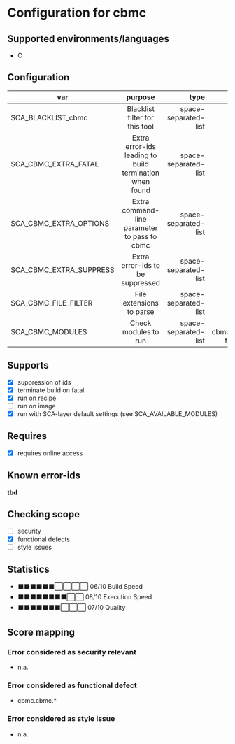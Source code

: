 # Configuration for cbmc

## Supported environments/languages

* C

## Configuration

| var | purpose | type | default |
| ------------- |:-------------:| -----:| -----:
| SCA_BLACKLIST_cbmc | Blacklist filter for this tool | space-separated-list | ""
| SCA_CBMC_EXTRA_FATAL | Extra error-ids leading to build termination when found | space-separated-list | ""
| SCA_CBMC_EXTRA_OPTIONS | Extra command-line parameter to pass to cbmc | space-separated-list | ""
| SCA_CBMC_EXTRA_SUPPRESS | Extra error-ids to be suppressed | space-separated-list | ""
| SCA_CBMC_FILE_FILTER | File extensions to parse | space-separated-list | ".c"
| SCA_CBMC_MODULES | Check modules to run | space-separated-list | see cbmc.bbclass for details

## Supports

- [x] suppression of ids
- [x] terminate build on fatal
- [x] run on recipe
- [ ] run on image
- [x] run with SCA-layer default settings (see SCA_AVAILABLE_MODULES)

## Requires

- [x] requires online access

## Known error-ids

__tbd__

## Checking scope

- [ ] security
- [x] functional defects
- [ ] style issues

## Statistics

 - ⬛⬛⬛⬛⬛⬛⬜⬜⬜⬜ 06/10 Build Speed
 - ⬛⬛⬛⬛⬛⬛⬛⬛⬜⬜ 08/10 Execution Speed
 - ⬛⬛⬛⬛⬛⬛⬛⬜⬜⬜ 07/10 Quality

## Score mapping

### Error considered as security relevant

* n.a.

### Error considered as functional defect

* cbmc.cbmc.*

### Error considered as style issue

* n.a.